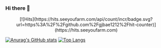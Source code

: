 ### Hi there 👋

<!--
**pwdjnyz11/pwdjnyz11** is a ✨ _special_ ✨ repository because its `README.md` (this file) appears on your GitHub profile.

Here are some ideas to get you started:

- 🔭 I’m currently working on ...
- 🌱 I’m currently learning ...
- 👯 I’m looking to collaborate on ...
- 🤔 I’m looking for help with ...
- 💬 Ask me about ...
- 📫 How to reach me: ...
- 😄 Pronouns: ...
- ⚡ Fun fact: ...
-->
 <div align=center>
[![Hits](https://hits.seeyoufarm.com/api/count/incr/badge.svg?url=https%3A%2F%2Fgithub.com%2Fgjbae1212%2Fhit-counter)](https://hits.seeyoufarm.com)                   
 </div>
 
 [![Anurag's GitHub stats](https://github-readme-stats.vercel.app/api?username=jyjyjy25)](https://github.com/anuraghazra/github-readme-stats)
 [![Top Langs](https://github-readme-stats.vercel.app/api/top-langs/?username=jyjyjy25)](https://github.com/anuraghazra/github-readme-stats)
